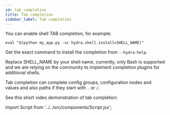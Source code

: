 ```yaml
---
id: tab_completion
title: Tab completion
sidebar_label: Tab completion
---
```

You can enable shell TAB completion, for example:
```
eval "$(python my_app.py -sc hydra.shell.install=SHELL_NAME)"
```
Get the exact command to install the completion from `--hydra-help`.

Replace SHELL_NAME by your shell name, currently, only Bash is supported and we are relying on the community to implement completion plugins for additional shells.

Tab completion can complete config groups, configuration nodes and values and also paths if they start with `.` or `/`.

See this short video demonstration of tab completion:

import Script from '../../src/components/Script.jsx';

<Script id="asciicast-272604" src="https://asciinema.org/a/272604.js" async></Script>
